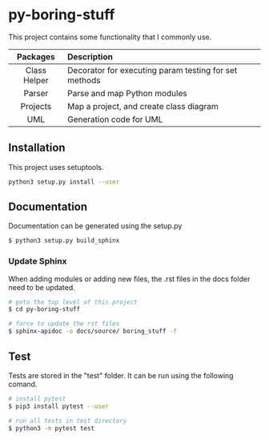 # py-boring-stuff

This project contains some functionality that I commonly use.

| Packages | Description |
| :-: | :- |
| Class Helper | Decorator for executing param testing for set methods |
| Parser | Parse and map Python modules |
| Projects | Map a project, and create class diagram |
| UML | Generation code for UML |

## Installation

This project uses setuptools.

~~~bash
python3 setup.py install --user
~~~

## Documentation
Documentation can be generated using the setup.py

~~~bash
$ python3 setup.py build_sphinx
~~~

### Update Sphinx
When adding modules or adding new files, the .rst files in the docs folder need to be updated.

~~~bash
# goto the top level of this project
$ cd py-boring-stuff

# force to update the rst files
$ sphinx-apidoc -o docs/source/ boring_stuff -f
~~~

## Test
Tests are stored in the "test" folder.  It can be run using the following comand.

~~~bash
# install pytest
$ pip3 install pytest --user

# run all tests in test directory
$ python3 -m pytest test
~~~